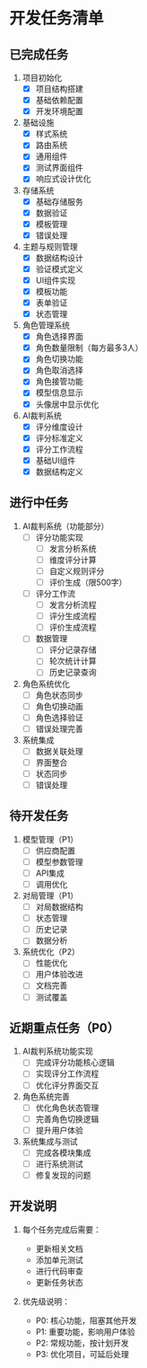# 开发任务清单

## 已完成任务
1. 项目初始化
   - [x] 项目结构搭建
   - [x] 基础依赖配置
   - [x] 开发环境配置

2. 基础设施
   - [x] 样式系统
   - [x] 路由系统
   - [x] 通用组件
   - [x] 测试界面组件
   - [x] 响应式设计优化

3. 存储系统
   - [x] 基础存储服务
   - [x] 数据验证
   - [x] 模板管理
   - [x] 错误处理

4. 主题与规则管理
   - [x] 数据结构设计
   - [x] 验证模式定义
   - [x] UI组件实现
   - [x] 模板功能
   - [x] 表单验证
   - [x] 状态管理

5. 角色管理系统
   - [x] 角色选择界面
   - [x] 角色数量限制（每方最多3人）
   - [x] 角色切换功能
   - [x] 角色取消选择
   - [x] 角色接管功能
   - [x] 模型信息显示
   - [x] 头像居中显示优化

6. AI裁判系统
   - [x] 评分维度设计
   - [x] 评分标准定义
   - [x] 评分工作流程
   - [x] 基础UI组件
   - [x] 数据结构定义

## 进行中任务
1. AI裁判系统（功能部分）
   - [ ] 评分功能实现
     * [ ] 发言分析系统
     * [ ] 维度评分计算
     * [ ] 自定义规则评分
     * [ ] 评价生成（限500字）
   - [ ] 评分工作流
     * [ ] 发言分析流程
     * [ ] 评分生成流程
     * [ ] 评价生成流程
   - [ ] 数据管理
     * [ ] 评分记录存储
     * [ ] 轮次统计计算
     * [ ] 历史记录查询

2. 角色系统优化
   - [ ] 角色状态同步
   - [ ] 角色切换动画
   - [ ] 角色选择验证
   - [ ] 错误处理完善

3. 系统集成
   - [ ] 数据关联处理
   - [ ] 界面整合
   - [ ] 状态同步
   - [ ] 错误处理

## 待开发任务
1. 模型管理（P1）
   - [ ] 供应商配置
   - [ ] 模型参数管理
   - [ ] API集成
   - [ ] 调用优化

2. 对局管理（P1）
   - [ ] 对局数据结构
   - [ ] 状态管理
   - [ ] 历史记录
   - [ ] 数据分析

3. 系统优化（P2）
   - [ ] 性能优化
   - [ ] 用户体验改进
   - [ ] 文档完善
   - [ ] 测试覆盖

## 近期重点任务（P0）
1. AI裁判系统功能实现
   - [ ] 完成评分功能核心逻辑
   - [ ] 实现评分工作流程
   - [ ] 优化评分界面交互

2. 角色系统完善
   - [ ] 优化角色状态管理
   - [ ] 完善角色切换逻辑
   - [ ] 提升用户体验

3. 系统集成与测试
   - [ ] 完成各模块集成
   - [ ] 进行系统测试
   - [ ] 修复发现的问题

## 开发说明
1. 每个任务完成后需要：
   - 更新相关文档
   - 添加单元测试
   - 进行代码审查
   - 更新任务状态

2. 优先级说明：
   - P0: 核心功能，阻塞其他开发
   - P1: 重要功能，影响用户体验
   - P2: 常规功能，按计划开发
   - P3: 优化项目，可延后处理 